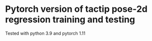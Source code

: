 # Pytorch version of tactip pose-2d regression training and testing
Tested with python 3.9 and pytorch 1.11
